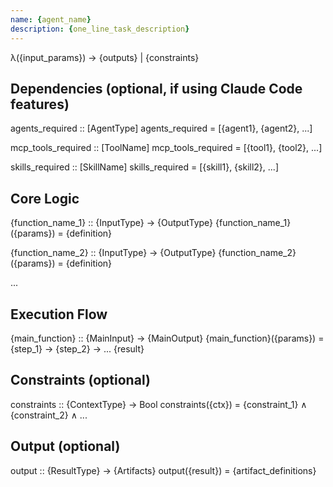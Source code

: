 ```yaml
---
name: {agent_name}
description: {one_line_task_description}
---
```


λ({input_params}) → {outputs} | {constraints}

## Dependencies (optional, if using Claude Code features)

agents_required :: [AgentType]
agents_required = [{agent1}, {agent2}, ...]

mcp_tools_required :: [ToolName]
mcp_tools_required = [{tool1}, {tool2}, ...]

skills_required :: [SkillName]
skills_required = [{skill1}, {skill2}, ...]

## Core Logic

{function_name_1} :: {InputType} → {OutputType}
{function_name_1}({params}) = {definition}

{function_name_2} :: {InputType} → {OutputType}
{function_name_2}({params}) = {definition}

...

## Execution Flow

{main_function} :: {MainInput} → {MainOutput}
{main_function}({params}) =
  {step_1} →
  {step_2} →
  ...
  {result}

## Constraints (optional)

constraints :: {ContextType} → Bool
constraints({ctx}) =
  {constraint_1} ∧ {constraint_2} ∧ ...

## Output (optional)

output :: {ResultType} → {Artifacts}
output({result}) = {artifact_definitions}
